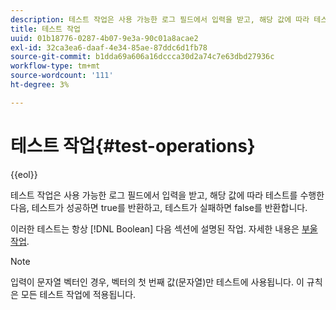```yaml
---
description: 테스트 작업은 사용 가능한 로그 필드에서 입력을 받고, 해당 값에 따라 테스트를 수행한 다음, 테스트가 성공하면 true를 반환하고, 테스트가 실패하면 false를 반환합니다.
title: 테스트 작업
uuid: 01b18776-0287-4b07-9e3a-90c01a8acae2
exl-id: 32ca3ea6-daaf-4e34-85ae-87ddc6d1fb78
source-git-commit: b1dda69a606a16dccca30d2a74c7e63dbd27936c
workflow-type: tm+mt
source-wordcount: '111'
ht-degree: 3%

---
```


# 테스트 작업{#test-operations}

{{eol}}

테스트 작업은 사용 가능한 로그 필드에서 입력을 받고, 해당 값에 따라 테스트를 수행한 다음, 테스트가 성공하면 true를 반환하고, 테스트가 실패하면 false를 반환합니다.

이러한 테스트는 항상 [!DNL Boolean] 다음 섹션에 설명된 작업. 자세한 내용은 [부울 작업](../../../../home/c-dataset-const-proc/c-conditions/c-test-ops/c-boolean-ops.md#concept-9bee5fb907bb4e37871096aaf48b1baf).

>[!NOTE]
>
>입력이 문자열 벡터인 경우, 벡터의 첫 번째 값(문자열)만 테스트에 사용됩니다. 이 규칙은 모든 테스트 작업에 적용됩니다.
